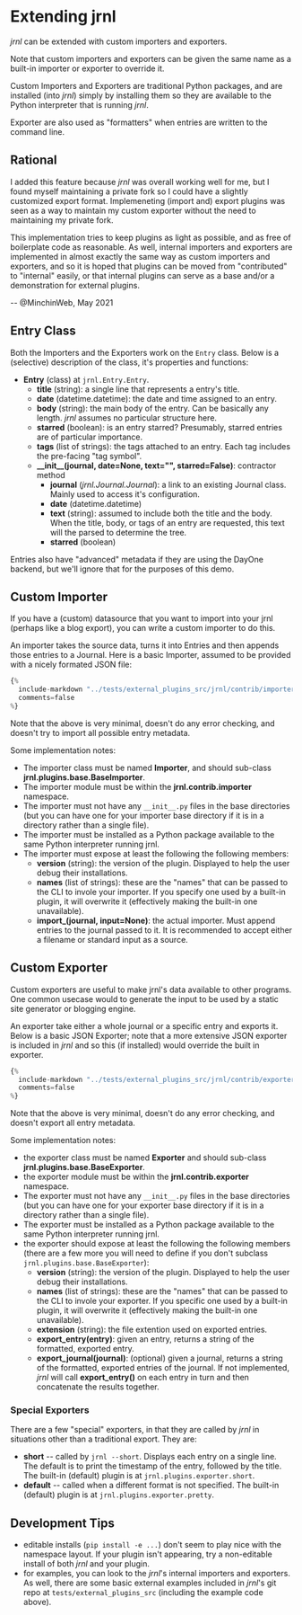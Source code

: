 <!-- Copyright (C) 2012-2021 jrnl contributors
     License: https://www.gnu.org/licenses/gpl-3.0.html -->

# Extending jrnl

*jrnl* can be extended with custom importers and exporters.

Note that custom importers and exporters can be given the same name as a
built-in importer or exporter to override it.

Custom Importers and Exporters are traditional Python packages, and are
installed (into *jrnl*) simply by installing them so they are available to the
Python interpreter that is running *jrnl*.

Exporter are also used as "formatters" when entries are written to the command
line.

## Rational

I added this feature because *jrnl* was overall working well for me, but I
found myself maintaining a private fork so I could have a slightly customized
export format. Implemeneting (import and) export plugins was seen as a way to
maintain my custom exporter without the need to maintaining my private fork.

This implementation tries to keep plugins as light as possible, and as free of
boilerplate code as reasonable. As well, internal importers and exporters are
implemented in almost exactly the same way as custom importers and exporters,
and so it is hoped that plugins can be moved from "contributed" to "internal"
easily, or that internal plugins can serve as a base and/or a demonstration for
external plugins.

-- @MinchinWeb, May 2021

## Entry Class

Both the Importers and the Exporters work on the `Entry` class. Below is a
(selective) description of the class, it's properties and functions:

- **Entry** (class) at `jrnl.Entry.Entry`.
    - **title** (string): a single line that represents a entry's title.
    - **date** (datetime.datetime): the date and time assigned to an entry.
    - **body** (string): the main body of the entry. Can be basically any
      length. *jrnl* assumes no particular structure here.
    - **starred** (boolean): is an entry starred? Presumably, starred entries
      are of particular importance.
    - **tags** (list of strings): the tags attached to an entry. Each tag
      includes the pre-facing "tag symbol".
    - **\_\_init\_\_(journal, date=None, text="", starred=False)**: contractor
      method
        - **journal** (*jrnl.Journal.Journal*): a link to an existing Journal
          class. Mainly used to access it's configuration.
        - **date** (datetime.datetime)
        - **text** (string): assumed to include both the title and the body.
          When the title, body, or tags of an entry are requested, this text
          will the parsed to determine the tree.
        - **starred** (boolean)

Entries also have "advanced" metadata if they are using the DayOne backend, but
we'll ignore that for the purposes of this demo.

## Custom Importer

If you have a (custom) datasource that you want to import into your jrnl
(perhaps like a blog export), you can write a custom importer to do this.

An importer takes the source data, turns it into Entries and then appends those
entries to a Journal. Here is a basic Importer, assumed to be provided with a
nicely formated JSON file:

~~~ python
{%
  include-markdown "../tests/external_plugins_src/jrnl/contrib/importer/sample_json.py"
  comments=false
%}
~~~

Note that the above is very minimal, doesn't do any error checking, and doesn't
try to import all possible entry metadata.

Some implementation notes:

- The importer class must be named **Importer**, and should sub-class
  **jrnl.plugins.base.BaseImporter**.
- The importer module must be within the **jrnl.contrib.importer** namespace.
- The importer must not have any `__init__.py` files in the base directories
  (but you can have one for your importer base directory if it is in a
  directory rather than a single file).
- The importer must be installed as a Python package available to the same
  Python interpreter running jrnl.
- The importer must expose at least the following the following members:
    - **version** (string): the version of the plugin. Displayed to help the
      user debug their installations.
    - **names** (list of strings): these are the "names" that can be passed to
      the CLI to invole your importer. If you specify one used by a built-in
      plugin, it will overwrite it (effectively making the built-in one
      unavailable).
    - **import_(journal, input=None)**: the actual importer. Must append
      entries to the journal passed to it. It is recommended to accept either a
      filename or standard input as a source.

## Custom Exporter

Custom exporters are useful to make jrnl's data available to other programs.
One common usecase would to generate the input to be used by a static site
generator or blogging engine.

An exporter take either a whole journal or a specific entry and exports it.
Below is a basic JSON Exporter; note that a more extensive JSON exporter is
included in *jrnl* and so this (if installed) would override the built in
exporter.

~~~ python
{%
  include-markdown "../tests/external_plugins_src/jrnl/contrib/exporter/custom_json.py"
  comments=false
%}
~~~

Note that the above is very minimal, doesn't do any error checking, and doesn't
export all entry metadata.

Some implementation notes:

- the exporter class must be named **Exporter** and should sub-class
  **jrnl.plugins.base.BaseExporter**.
- the exporter module must be within the **jrnl.contrib.exporter** namespace.
- The exporter must not have any `__init__.py` files in the base directories
  (but you can have one for your exporter base directory if it is in a
  directory rather than a single file).
- The exporter must be installed as a Python package available to the same
  Python interpreter running jrnl.
- the exporter should expose at least the following the following members
  (there are a few more you will need to define if you don't subclass
  `jrnl.plugins.base.BaseExporter`):
    - **version** (string): the version of the plugin. Displayed to help the
      user debug their installations.
    - **names** (list of strings): these are the "names" that can be passed to
      the CLI to invole your exporter. If you specific one used by a built-in
      plugin, it will overwrite it (effectively making the built-in one
      unavailable).
    - **extension** (string): the file extention used on exported entries.
    - **export_entry(entry)**: given an entry, returns a string of the formatted,
      exported entry.
    - **export_journal(journal)**: (optional) given a journal, returns a string
      of the formatted, exported entries of the journal. If not implemented,
      *jrnl* will call **export_entry()** on each entry in turn and then
      concatenate the results together.

### Special Exporters

There are a few "special" exporters, in that they are called by *jrnl* in
situations other than a traditional export. They are:

- **short** -- called by `jrnl --short`. Displays each entry on a single line.
  The default is to print the timestamp of the entry, followed by the title.
  The built-in (default) plugin is at `jrnl.plugins.exporter.short`.
- **default** -- called when a different format is not specified. The built-in
  (default) plugin is at `jrnl.plugins.exporter.pretty`.

## Development Tips

- editable installs (`pip install -e ...`) don't seem to play nice with
  the namespace layout. If your plugin isn't appearing, try a non-editable
  install of both *jrnl* and your plugin.
- for examples, you can look to the *jrnl*'s internal importers and exporters.
  As well, there are some basic external examples included in *jrnl*'s git repo
  at `tests/external_plugins_src` (including the example code above).
